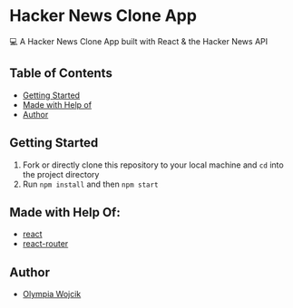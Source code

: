 # Hacker News Clone App

💻 A Hacker News Clone App built with React & the Hacker News API


## Table of Contents

- [Getting Started](#getting-started)
- [Made with Help of](#made-with-help-of)
- [Author](#author)

## Getting Started

1. Fork or directly clone this repository to your local machine and `cd` into the project directory
2. Run `npm install` and then `npm start`


## Made with Help Of:
- [react](https://reactjs.org/)
- [react-router](https://reacttraining.com/react-router/web/guides/quick-start)


## Author

- [Olympia Wojcik](https://github.com/olympiawoj)